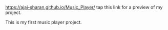 https://ajai-sharan.github.io/Music_Player/ tap this link for a preview of my project.

This is my first music player project.

